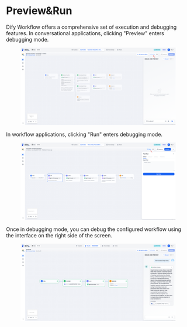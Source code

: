 # Preview\&Run

Dify Workflow offers a comprehensive set of execution and debugging features. In conversational applications, clicking "Preview" enters debugging mode.

<figure><img src="../../../.gitbook/assets/image (1).png" alt=""><figcaption></figcaption></figure>

In workflow applications, clicking "Run" enters debugging mode.

<figure><img src="../../../.gitbook/assets/image (2).png" alt=""><figcaption></figcaption></figure>

Once in debugging mode, you can debug the configured workflow using the interface on the right side of the screen.

<figure><img src="../../../.gitbook/assets/image (5).png" alt=""><figcaption></figcaption></figure>
